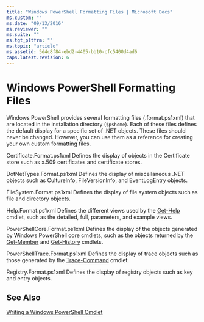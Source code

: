 ```yaml
---
title: "Windows PowerShell Formatting Files | Microsoft Docs"
ms.custom: ""
ms.date: "09/13/2016"
ms.reviewer: ""
ms.suite: ""
ms.tgt_pltfrm: ""
ms.topic: "article"
ms.assetid: 5d4c8f84-ebd2-4405-bb10-cfc5400d4ad6
caps.latest.revision: 6
---
```

# Windows PowerShell Formatting Files

Windows PowerShell provides several formatting files (.format.ps1xml) that are located in the installation directory (`$pshome`). Each of these files defines the default display for a specific set of .NET objects. These files should never be changed. However, you can use them as a reference for creating your own custom formatting files.

Certificate.Format.ps1xml
Defines the display of objects in the Certificate store such as x.509 certificates and certificate stores.

DotNetTypes.Format.ps1xml
Defines the display of miscellaneous .NET objects such as CultureInfo, FileVersionInfo, and EventLogEntry objects.

FileSystem.Format.ps1xml
Defines the display of file system objects such as file and directory objects.

Help.Format.ps1xml
Defines the different views used by the [Get-Help](/powershell/module/Microsoft.PowerShell.Core/Get-Help) cmdlet, such as the detailed, full, parameters, and example views.

PowerShellCore.Format.ps1xml
Defines the display of the objects generated by Windows PowerShell core cmdlets, such as the objects returned by the [Get-Member](/powershell/module/Microsoft.PowerShell.Utility/Get-Member) and [Get-History](/powershell/module/Microsoft.PowerShell.Core/Get-History) cmdlets.

PowerShellTrace.Format.ps1xml
Defines the display of trace objects such as those generated by the [Trace-Command](/powershell/module/Microsoft.PowerShell.Utility/Trace-Command) cmdlet.

Registry.Format.ps1xml
Defines the display of registry objects such as key and entry objects.

## See Also

[Writing a Windows PowerShell Cmdlet](../cmdlet/writing-a-windows-powershell-cmdlet.md)
